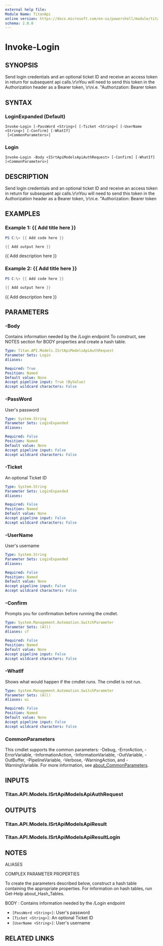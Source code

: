 ```yaml
---
external help file:
Module Name: TitanApi
online version: https://docs.microsoft.com/en-us/powershell/module/titanapi/invoke-login
schema: 2.0.0
---
```


# Invoke-Login

## SYNOPSIS
Send login credentials and an optional ticket ID and receive an access token in return for subsequent api calls.\r\nYou will need to send this token in the Authorization header as a Bearer token, \r\ni.e.
\"Authorization: Bearer token

## SYNTAX

### LoginExpanded (Default)
```
Invoke-Login [-PassWord <String>] [-Ticket <String>] [-UserName <String>] [-Confirm] [-WhatIf]
 [<CommonParameters>]
```

### Login
```
Invoke-Login -Body <ISrtApiModelsApiAuthRequest> [-Confirm] [-WhatIf] [<CommonParameters>]
```

## DESCRIPTION
Send login credentials and an optional ticket ID and receive an access token in return for subsequent api calls.\r\nYou will need to send this token in the Authorization header as a Bearer token, \r\ni.e.
\"Authorization: Bearer token

## EXAMPLES

### Example 1: {{ Add title here }}
```powershell
PS C:\> {{ Add code here }}

{{ Add output here }}
```

{{ Add description here }}

### Example 2: {{ Add title here }}
```powershell
PS C:\> {{ Add code here }}

{{ Add output here }}
```

{{ Add description here }}

## PARAMETERS

### -Body
Contains information needed by the /Login endpoint
To construct, see NOTES section for BODY properties and create a hash table.

```yaml
Type: Titan.API.Models.ISrtApiModelsApiAuthRequest
Parameter Sets: Login
Aliases:

Required: True
Position: Named
Default value: None
Accept pipeline input: True (ByValue)
Accept wildcard characters: False
```

### -PassWord
User's password

```yaml
Type: System.String
Parameter Sets: LoginExpanded
Aliases:

Required: False
Position: Named
Default value: None
Accept pipeline input: False
Accept wildcard characters: False
```

### -Ticket
An optional Ticket ID

```yaml
Type: System.String
Parameter Sets: LoginExpanded
Aliases:

Required: False
Position: Named
Default value: None
Accept pipeline input: False
Accept wildcard characters: False
```

### -UserName
User's username

```yaml
Type: System.String
Parameter Sets: LoginExpanded
Aliases:

Required: False
Position: Named
Default value: None
Accept pipeline input: False
Accept wildcard characters: False
```

### -Confirm
Prompts you for confirmation before running the cmdlet.

```yaml
Type: System.Management.Automation.SwitchParameter
Parameter Sets: (All)
Aliases: cf

Required: False
Position: Named
Default value: None
Accept pipeline input: False
Accept wildcard characters: False
```

### -WhatIf
Shows what would happen if the cmdlet runs.
The cmdlet is not run.

```yaml
Type: System.Management.Automation.SwitchParameter
Parameter Sets: (All)
Aliases: wi

Required: False
Position: Named
Default value: None
Accept pipeline input: False
Accept wildcard characters: False
```

### CommonParameters
This cmdlet supports the common parameters: -Debug, -ErrorAction, -ErrorVariable, -InformationAction, -InformationVariable, -OutVariable, -OutBuffer, -PipelineVariable, -Verbose, -WarningAction, and -WarningVariable. For more information, see [about_CommonParameters](http://go.microsoft.com/fwlink/?LinkID=113216).

## INPUTS

### Titan.API.Models.ISrtApiModelsApiAuthRequest

## OUTPUTS

### Titan.API.Models.ISrtApiModelsApiResult

### Titan.API.Models.ISrtApiModelsApiResultLogin

## NOTES

ALIASES

COMPLEX PARAMETER PROPERTIES

To create the parameters described below, construct a hash table containing the appropriate properties. For information on hash tables, run Get-Help about_Hash_Tables.


BODY <ISrtApiModelsApiAuthRequest>: Contains information needed by the /Login endpoint
  - `[PassWord <String>]`: User's password
  - `[Ticket <String>]`: An optional Ticket ID
  - `[UserName <String>]`: User's username

## RELATED LINKS

